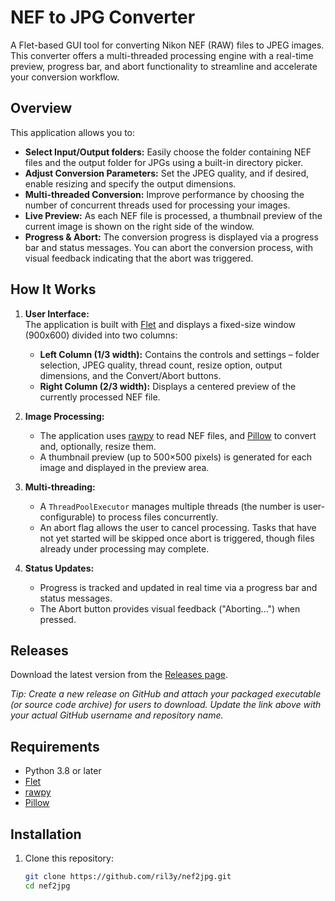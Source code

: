 # NEF to JPG Converter

A Flet-based GUI tool for converting Nikon NEF (RAW) files to JPEG images. This converter offers a multi-threaded processing engine with a real-time preview, progress bar, and abort functionality to streamline and accelerate your conversion workflow.

## Overview

This application allows you to:
- **Select Input/Output folders:** Easily choose the folder containing NEF files and the output folder for JPGs using a built-in directory picker.
- **Adjust Conversion Parameters:** Set the JPEG quality, and if desired, enable resizing and specify the output dimensions.
- **Multi-threaded Conversion:** Improve performance by choosing the number of concurrent threads used for processing your images.
- **Live Preview:** As each NEF file is processed, a thumbnail preview of the current image is shown on the right side of the window.
- **Progress & Abort:** The conversion progress is displayed via a progress bar and status messages. You can abort the conversion process, with visual feedback indicating that the abort was triggered.

## How It Works

1. **User Interface:**  
   The application is built with [Flet](https://flet.dev/) and displays a fixed-size window (900x600) divided into two columns:
   - **Left Column (1/3 width):** Contains the controls and settings – folder selection, JPEG quality, thread count, resize option, output dimensions, and the Convert/Abort buttons.
   - **Right Column (2/3 width):** Displays a centered preview of the currently processed NEF file.

2. **Image Processing:**  
   - The application uses [rawpy](https://github.com/letmaik/rawpy) to read NEF files, and [Pillow](https://python-pillow.org/) to convert and, optionally, resize them.
   - A thumbnail preview (up to 500×500 pixels) is generated for each image and displayed in the preview area.

3. **Multi-threading:**  
   - A `ThreadPoolExecutor` manages multiple threads (the number is user-configurable) to process files concurrently.
   - An abort flag allows the user to cancel processing. Tasks that have not yet started will be skipped once abort is triggered, though files already under processing may complete.

4. **Status Updates:**  
   - Progress is tracked and updated in real time via a progress bar and status messages.
   - The Abort button provides visual feedback ("Aborting...") when pressed.

## Releases

Download the latest version from the [Releases page](https://github.com/yourusername/nef2jpg/releases).

*Tip: Create a new release on GitHub and attach your packaged executable (or source code archive) for users to download. Update the link above with your actual GitHub username and repository name.*

## Requirements

- Python 3.8 or later
- [Flet](https://pypi.org/project/flet/)
- [rawpy](https://pypi.org/project/rawpy/)
- [Pillow](https://pypi.org/project/Pillow/)

## Installation

1. Clone this repository:
   ```bash
   git clone https://github.com/ril3y/nef2jpg.git
   cd nef2jpg
